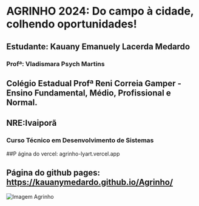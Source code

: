 # **AGRINHO 2024: Do campo à cidade, colhendo oportunidades!**
## Estudante: Kauany Emanuely Lacerda Medardo
### Profª: Vladismara Psych Martins
## Colégio Estadual Profª Reni Correia Gamper - Ensino Fundamental, Médio, Profissional e Normal.
## NRE:Ivaiporã
### Curso Técnico em Desenvolvimento de Sistemas
##P ágina do vercel: agrinho-lyart.vercel.app
## Página do github pages: https://kauanymedardo.github.io/Agrinho/
![Imagem Agrinho](https://www.sistemafaep.org.br/wp-content/uploads/2021/07/agrinho_500x1280-2.jpg)
